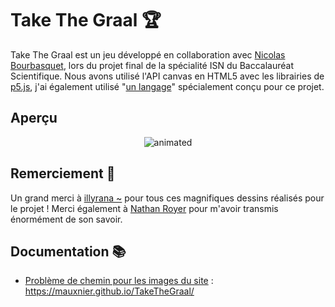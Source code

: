# Take The Graal 🏆

Take The Graal est un jeu développé en collaboration avec [Nicolas Bourbasquet](https://linkedin.com/in/nicolas-bourbasquet-906b541a7), lors du projet final de la spécialité ISN du Baccalauréat Scientifique. Nous avons utilisé l'API canvas en HTML5 avec les librairies de [p5.js](https://p5js.org/), j'ai également utilisé "[un langage](https://github.com/mauxnier/TakeTheGraal/blob/master/js/deroulement.js)" spécialement conçu pour ce projet.

## Aperçu

<p align="center">
    <img src="img/preview.gif" alt="animated" />
</p>

## Remerciement 👏

Un grand merci à [illyrana ~](https://www.instagram.com/lyra_tiare/) pour tous ces magnifiques dessins réalisés pour le projet !
Merci également à [Nathan Royer](https://github.com/NathanRoyer) pour m'avoir transmis énormément de son savoir.

## Documentation 📚

- [Problème de chemin pour les images du site](https://github.com/mkdocs/mkdocs/issues/1757) : https://mauxnier.github.io/TakeTheGraal/
